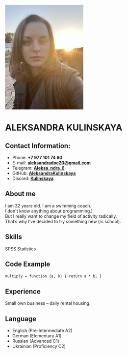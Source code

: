 
![foto](img/img11.jpeg) 
# **ALEKSANDRA KULINSKAYA**

## **Contact Information:**

* Phone: **+7 977 101 74 60** 
* E-mail: **aleksandradoc20@gmail.com**
* Telegram: **[Aleksa_ndra_6](https://t.me/Aleksa_ndra_6)**
* GitHub: **[AleksandraKulinskaya](https://github.com/AleksandraKulinskaya)**
* Discord: **[Kulinskaya](https://discordapp.com/users/1049038332413349989/)**

## **About me**

I am 32 years old. I am a swimming coach.\
I don't know anything about programming.)\
But I really want to change my field of activity radically.\
That’s why I’ve decided to try something new (rs school).

## **Skills**
SPSS Statistics

## **Code Example**

`multiply = function (a, b) {
  return a * b;
}`

## **Experience**
Small own business – daily rental housing.

## **Language**
* English (Pre-Intermediate A2)
* German (Elementary A1)
* Russian (Advanced С1)
* Ukrainian (Proficiency С2)






